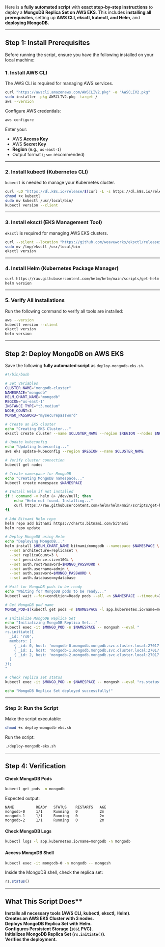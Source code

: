 Here is a **fully automated script** with **exact step-by-step instructions** to deploy a **MongoDB Replica Set on AWS EKS**. This includes **installing all prerequisites**, setting up **AWS CLI, eksctl, kubectl, and Helm**, and **deploying MongoDB**.

---

## **Step 1: Install Prerequisites**
Before running the script, ensure you have the following installed on your local machine:

### **1. Install AWS CLI**
The AWS CLI is required for managing AWS services.
```sh
curl "https://awscli.amazonaws.com/AWSCLIV2.pkg" -o "AWSCLIV2.pkg"
sudo installer -pkg AWSCLIV2.pkg -target /
aws --version
```
Configure AWS credentials:
```sh
aws configure
```
Enter your:
- AWS **Access Key**
- AWS **Secret Key**
- **Region** (e.g., `us-east-1`)
- Output format (`json` recommended)

---

### **2. Install kubectl (Kubernetes CLI)**
`kubectl` is needed to manage your Kubernetes cluster.
```sh
curl -LO "https://dl.k8s.io/release/$(curl -L -s https://dl.k8s.io/release/stable.txt)/bin/linux/amd64/kubectl"
chmod +x kubectl
sudo mv kubectl /usr/local/bin/
kubectl version --client
```

---

### **3. Install eksctl (EKS Management Tool)**
`eksctl` is required for managing AWS EKS clusters.
```sh
curl --silent --location "https://github.com/weaveworks/eksctl/releases/latest/download/eksctl_$(uname -s)_amd64.tar.gz" | tar xz -C /tmp
sudo mv /tmp/eksctl /usr/local/bin
eksctl version
```

---

### **4. Install Helm (Kubernetes Package Manager)**
```sh
curl https://raw.githubusercontent.com/helm/helm/main/scripts/get-helm-3 | bash
helm version
```

---

### **5. Verify All Installations**
Run the following command to verify all tools are installed:
```sh
aws --version
kubectl version --client
eksctl version
helm version
```

---

## **Step 2: Deploy MongoDB on AWS EKS**
Save the following **fully automated script** as `deploy-mongodb-eks.sh`.

```sh
#!/bin/bash

# Set Variables
CLUSTER_NAME="mongodb-cluster"
NAMESPACE="mongodb"
HELM_CHART_NAME="mongodb"
REGION="us-east-1"
INSTANCE_TYPE="t3.medium"
NODE_COUNT=3
MONGO_PASSWORD="mysecurepassword"

# Create an EKS cluster
echo "Creating EKS Cluster..."
eksctl create cluster --name $CLUSTER_NAME --region $REGION --nodes $NODE_COUNT --node-type $INSTANCE_TYPE

# Update kubeconfig
echo "Updating kubeconfig..."
aws eks update-kubeconfig --region $REGION --name $CLUSTER_NAME

# Verify cluster connection
kubectl get nodes

# Create namespace for MongoDB
echo "Creating MongoDB namespace..."
kubectl create namespace $NAMESPACE

# Install Helm if not installed
if ! command -v helm &> /dev/null; then
    echo "Helm not found. Installing..."
    curl https://raw.githubusercontent.com/helm/helm/main/scripts/get-helm-3 | bash
fi

# Add Bitnami Helm repo
helm repo add bitnami https://charts.bitnami.com/bitnami
helm repo update

# Deploy MongoDB using Helm
echo "Deploying MongoDB..."
helm install $HELM_CHART_NAME bitnami/mongodb --namespace $NAMESPACE \
  --set architecture=replicaset \
  --set replicaCount=3 \
  --set persistence.size=10Gi \
  --set auth.rootPassword=$MONGO_PASSWORD \
  --set auth.username=admin \
  --set auth.password=$MONGO_PASSWORD \
  --set auth.database=mydatabase

# Wait for MongoDB pods to be ready
echo "Waiting for MongoDB pods to be ready..."
kubectl wait --for=condition=Ready pods --all -n $NAMESPACE --timeout=300s

# Get MongoDB pod name
MONGO_POD=$(kubectl get pods -n $NAMESPACE -l app.kubernetes.io/name=mongodb -o jsonpath="{.items[0].metadata.name}")

# Initialize MongoDB Replica Set
echo "Initializing MongoDB Replica Set..."
kubectl exec -it $MONGO_POD -n $NAMESPACE -- mongosh --eval "
rs.initiate({
  _id: 'rs0',
  members: [
    { _id: 0, host: 'mongodb-0.mongodb.mongodb.svc.cluster.local:27017' },
    { _id: 1, host: 'mongodb-1.mongodb.mongodb.svc.cluster.local:27017' },
    { _id: 2, host: 'mongodb-2.mongodb.mongodb.svc.cluster.local:27017' }
  ]
});
"

# Check replica set status
kubectl exec -it $MONGO_POD -n $NAMESPACE -- mongosh --eval "rs.status()"

echo "MongoDB Replica Set deployed successfully!"
```

---

### **Step 3: Run the Script**
Make the script executable:
```sh
chmod +x deploy-mongodb-eks.sh
```

Run the script:
```sh
./deploy-mongodb-eks.sh
```

---

## **Step 4: Verification**
#### **Check MongoDB Pods**
```sh
kubectl get pods -n mongodb
```
Expected output:
```
NAME          READY   STATUS    RESTARTS   AGE
mongodb-0     1/1     Running   0          2m
mongodb-1     1/1     Running   0          2m
mongodb-2     1/1     Running   0          2m
```

#### **Check MongoDB Logs**
```sh
kubectl logs -l app.kubernetes.io/name=mongodb -n mongodb
```

#### **Access MongoDB Shell**
```sh
kubectl exec -it mongodb-0 -n mongodb -- mongosh
```
Inside the MongoDB shell, check the replica set:
```js
rs.status()
```

---

##  What This Script Does**
 **Installs all necessary tools (AWS CLI, kubectl, eksctl, Helm).**  
 **Creates an AWS EKS Cluster with 3 nodes.**  
 **Deploys MongoDB Replica Set with Helm.**  
 **Configures Persistent Storage (`10Gi` PVC).**  
 **Initializes MongoDB Replica Set (`rs.initiate()`).**  
 **Verifies the deployment.**  

